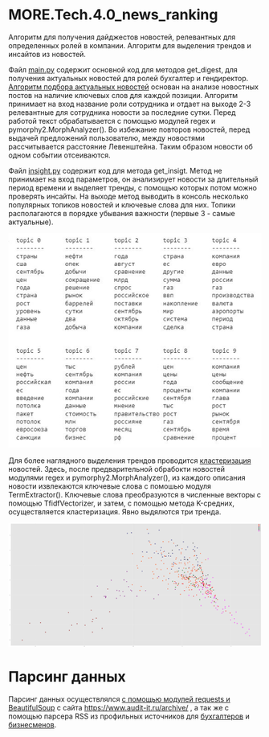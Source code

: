 # MORE.Tech.4.0_news_ranking
Алгоритм для получения дайджестов новостей, релевантных для определенных ролей в компании. Алгоритм для выделения трендов и инсайтов из новостей.

Файл [main.py](./main.py) содержит основной код для методов get_digest, для получения актуальных новостей для ролей бухгалтер и гендиректор. [Алгоритм подбора актуальных новостей](./algorithms/digest.ipynb) основан на анализе новостных постов на наличие ключевых слов для каждой позиции. Алгоритм принимает на вход название роли сотрудника и отдает на выходе 2-3 релевантные для сотрудника новости за последние сутки. Перед работой текст обрабатывается с помощью модулей regex и pymorphy2.MorphAnalyzer(). Во избежание повторов новостей, перед выдачей предложений пользователю, между новостями рассчитывается расстояние Левенштейна. Таким образом новости об одном событии отсеиваются.

Файл [insight.py](./insight.py) содержит код для метода get_insigt. Метод не принимает на вход параметров, он анализирует новости за длительный период времени и выделяет тренды, с помощью которых потом можно проверять инсайты. На выходе метод выводить в консоль несколько популярных топиков новостей и ключевые слова для них. Топики располагаются в порядке убывания важности (первые 3 - самые актуальные).

![Пример выделения трендов новостей за вторую половину 2022 года](https://github.com/karpova01/MORE.Tech.4.0_news_ranking/blob/main/data/topics_news.jpg)

Для более наглядного выделения трендов проводится [кластеризация](./algorithms/news_clustering.ipynb) новостей. Здесь, после предварительной обрабокти новостей модулями regex и pymorphy2.MorphAnalyzer(), из каждого описания новости извлекаются ключевые слова с помошью модуля TermExtractor(). Ключевые слова преобразуются в численные векторы с помощью TfidfVectorizer, и затем, с помощью метода K-средних, осуществляется кластеризация. Явно выдялются три тренда.

![Пример кластеризации новостей за 2022 год](https://github.com/karpova01/MORE.Tech.4.0_news_ranking/blob/main/data/clastering_news.png)

# Парсинг данных
Парсинг данных осуществлялся [с помощью модулей requests и BeautifulSoup](./parsers/parser_audit_2022.ipynb) с сайта https://www.audit-it.ru/archive/ , а так же с помощью парсера RSS из профильных источников для [бухгалтеров](./parsers/accounting_parser.ipynb) и [бизнесменов](./parsers/business_parseripynb). 
